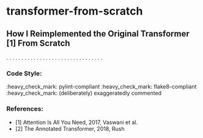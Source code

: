 # transformer-from-scratch
## How I Reimplemented the Original Transformer [1] From Scratch
. . . . . . . . . . . . . . . . . . . . . . . . . . . . . . . . 

### Code Style:
\:heavy_check_mark: pylint-compliant
\:heavy_check_mark: flake8-compliant
\:heavy_check_mark: (deliberately) exaggeratedly commented

### References:
- [1] Attention Is All You Need, 2017, Vaswani et al.
- [2] The Annotated Transformer, 2018, Rush
